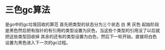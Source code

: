 # 三色gc算法

是go中的gc垃圾回收的算范
首先把类型的状态分为三个状态 白 黑 灰色 起始阶段是黑色然后把有指针的有引用的类型设置为灰色，当这些个类型的引用没了以后就把这些类型回收掉
其余的还有的类型设置为白色，然后下一轮开始，直接将白色设置为黑色进入下一次的gc过程。
